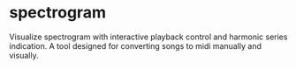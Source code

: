 # spectrogram
Visualize spectrogram with interactive playback control and harmonic series indication. A tool designed for converting songs to midi manually and visually.
